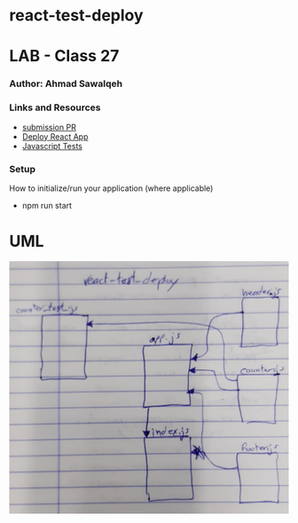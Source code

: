 # react-test-deploy

# LAB - Class 27

### Author: Ahmad Sawalqeh

### Links and Resources

- [submission PR](https://github.com/Ahmad-Sawalqeh/react-test-deploy/pull/1)
- [Deploy React App](https://github.com/Ahmad-Sawalqeh/react-test-deploy/runs/464866962?check_suite_focus=true)
- [Javascript Tests](https://github.com/Ahmad-Sawalqeh/react-test-deploy/runs/464986594?check_suite_focus=true)

### Setup
How to initialize/run your application (where applicable)
* npm run start

# UML

![](./assesst/class27.jpeg)